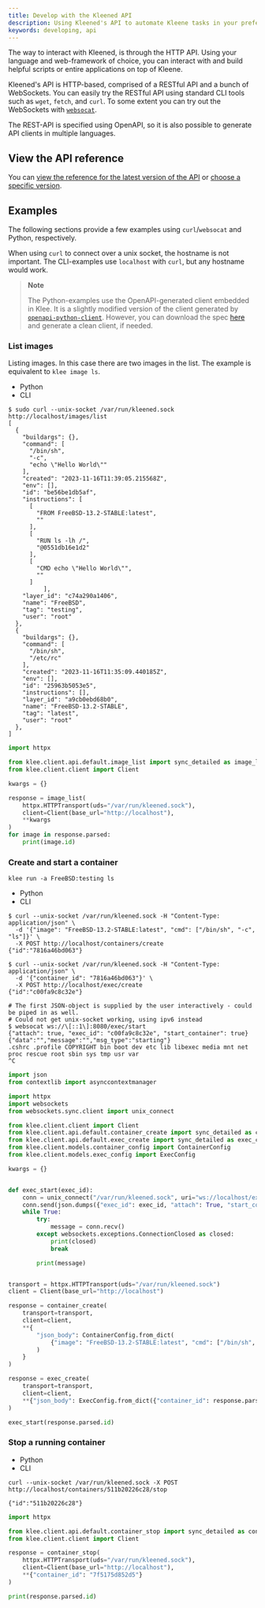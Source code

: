 ```yaml
---
title: Develop with the Kleened API
description: Using Kleened's API to automate Kleene tasks in your preferred language
keywords: developing, api
---
```


The way to interact with Kleened, is through the HTTP API.
Using your language and web-framework of choice, you can interact with
and build helpful scripts or entire applications on top of Kleene.

Kleened's API is HTTP-based, comprised of a RESTful API and a bunch of WebSockets.
You can easily try the RESTful API using standard CLI tools such as
`wget`, `fetch`, and `curl`. To some extent you can try out the WebSockets with
[`websocat`](https://github.com/vi/websocat).

The REST-API is specified using OpenAPI, so it is also possible to
generate API clients in multiple languages.

## View the API reference

You can [view the reference for the latest version of the API](/engine/api/kleened-v0.0.1/)
or [choose a specific version](/engine/api/version-history/).

## Examples

The following sections provide a few examples using `curl`/`websocat` and Python,
respectively.

When using `curl` to connect over a unix socket, the hostname is not important.
The CLI-examples use `localhost` with `curl`, but any hostname would work.

> **Note**
>
> The Python-examples use the OpenAPI-generated client embedded in Klee.
> It is a slightly modified version of the client generated by [`openapi-python-client`](https://github.com/openapi-generators/openapi-python-client).
> However, you can download the spec [here](/engine/api/kleened-v0.0.1.yaml) and
> generate a clean client, if needed.

### List images

Listing images. In this case there are two images in the list.
The example is equivalent to `klee image ls`.

<ul class="nav nav-tabs">
  <li><a data-toggle="tab" data-target="#tab-list-python" data-group="python">Python</a></li>
  <li class="active"><a data-toggle="tab" data-target="#tab-list-curl" data-group="curl">CLI</a></li>
</ul>

<div class="tab-content">

<div id="tab-list-curl" class="tab-pane fade in active" markdown="1">

```console
$ sudo curl --unix-socket /var/run/kleened.sock http://localhost/images/list
[
  {
    "buildargs": {},
    "command": [
      "/bin/sh",
      "-c",
      "echo \"Hello World\""
    ],
    "created": "2023-11-16T11:39:05.215568Z",
    "env": [],
    "id": "be56be1db5af",
    "instructions": [
      [
        "FROM FreeBSD-13.2-STABLE:latest",
        ""
      ],
      [
        "RUN ls -lh /",
        "@0551db16e1d2"
      ],
      [
        "CMD echo \"Hello World\"",
        ""
      ]
          ],
    "layer_id": "c74a290a1406",
    "name": "FreeBSD",
    "tag": "testing",
    "user": "root"
  },
  {
    "buildargs": {},
    "command": [
      "/bin/sh",
      "/etc/rc"
    ],
    "created": "2023-11-16T11:35:09.440185Z",
    "env": [],
    "id": "25963b5053e5",
    "instructions": [],
    "layer_id": "a9cb0ebd68b0",
    "name": "FreeBSD-13.2-STABLE",
    "tag": "latest",
    "user": "root"
  },
]
```

</div>

<div id="tab-list-python" class="tab-pane fade" markdown="1">

```python
import httpx

from klee.client.api.default.image_list import sync_detailed as image_list
from klee.client.client import Client

kwargs = {}

response = image_list(
    httpx.HTTPTransport(uds="/var/run/kleened.sock"),
    client=Client(base_url="http://localhost"),
    **kwargs
)
for image in response.parsed:
    print(image.id)
```

</div>

</div><!-- end tab-content -->

### Create and start a container

`klee run -a FreeBSD:testing ls`

<ul class="nav nav-tabs">
  <li><a data-toggle="tab" data-target="#tab-run-python" data-group="python">Python</a></li>
  <li class="active"><a data-toggle="tab" data-target="#tab-run-curl" data-group="curl">CLI</a></li>
</ul>

<div class="tab-content">
<div id="tab-run-curl" class="tab-pane fade in active" markdown="1">

```console
$ curl --unix-socket /var/run/kleened.sock -H "Content-Type: application/json" \
  -d '{"image": "FreeBSD-13.2-STABLE:latest", "cmd": ["/bin/sh", "-c", "ls"]}' \
  -X POST http://localhost/containers/create
{"id":"7816a46bd063"}

$ curl --unix-socket /var/run/kleened.sock -H "Content-Type: application/json" \
  -d '{"container_id": "7816a46bd063"}' \
  -X POST http://localhost/exec/create
{"id":"c00fa9c8c32e"}

# The first JSON-object is supplied by the user interactively - could be piped in as well.
# Could not get unix-socket working, using ipv6 instead
$ websocat ws://\[::1\]:8080/exec/start
{"attach": true, "exec_id": "c00fa9c8c32e", "start_container": true}
{"data":"","message":"","msg_type":"starting"}
.cshrc .profile COPYRIGHT bin boot dev etc lib libexec media mnt net proc rescue root sbin sys tmp usr var
^C
```

</div>
<div id="tab-run-python" class="tab-pane fade" markdown="1">

```python
import json
from contextlib import asynccontextmanager

import httpx
import websockets
from websockets.sync.client import unix_connect

from klee.client.client import Client
from klee.client.api.default.container_create import sync_detailed as container_create
from klee.client.api.default.exec_create import sync_detailed as exec_create
from klee.client.models.container_config import ContainerConfig
from klee.client.models.exec_config import ExecConfig

kwargs = {}


def exec_start(exec_id):
    conn = unix_connect("/var/run/kleened.sock", uri="ws://localhost/exec/start")
    conn.send(json.dumps({"exec_id": exec_id, "attach": True, "start_container": True}))
    while True:
        try:
            message = conn.recv()
        except websockets.exceptions.ConnectionClosed as closed:
            print(closed)
            break

        print(message)


transport = httpx.HTTPTransport(uds="/var/run/kleened.sock")
client = Client(base_url="http://localhost")

response = container_create(
    transport=transport,
    client=client,
    **{
        "json_body": ContainerConfig.from_dict(
            {"image": "FreeBSD-13.2-STABLE:latest", "cmd": ["/bin/sh", "-c", "ls"]}
        )
    }
)

response = exec_create(
    transport=transport,
    client=client,
    **{"json_body": ExecConfig.from_dict({"container_id": response.parsed.id})}
)

exec_start(response.parsed.id)
```

</div>
</div><!-- end tab-content -->


### Stop a running container

<ul class="nav nav-tabs">
  <li><a data-toggle="tab" data-target="#tab-stop-python" data-group="python">Python</a></li>
  <li class="active"><a data-toggle="tab" data-target="#tab-stop-curl" data-group="curl">CLI</a></li>
</ul>

<div class="tab-content">
<div id="tab-stop-curl" class="tab-pane fade in active" markdown="1">

```console
curl --unix-socket /var/run/kleened.sock -X POST http://localhost/containers/511b20226c28/stop

{"id":"511b20226c28"}
```

</div>

<div id="tab-stop-python" class="tab-pane fade" markdown="1">

```python
import httpx

from klee.client.api.default.container_stop import sync_detailed as container_stop
from klee.client.client import Client

response = container_stop(
    httpx.HTTPTransport(uds="/var/run/kleened.sock"),
    client=Client(base_url="http://localhost"),
    **{"container_id": "7f5175d852d5"}
)

print(response.parsed.id)
```

</div>
</div><!-- end tab-content -->
